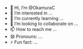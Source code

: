- 👋 Hi, I’m @OkamuraC
- 👀 I’m interested in ...
- 🌱 I’m currently learning ...
- 💞️ I’m looking to collaborate on ...
- 📫 How to reach me ...
- 😄 Pronouns: ...
- ⚡ Fun fact: ...

<!---
OkamuraC/OkamuraC is a ✨ special ✨ repository because its `README.md` (this file) appears on your GitHub profile.
You can click the Preview link to take a look at your changes.
--->
